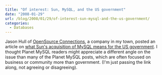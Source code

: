 ```yaml
---
title: "Of interest: Sun, MySQL, and the US government"
date: "2008-01-29"
url: /blog/2008/01/29/of-interest-sun-mysql-and-the-us-government/
categories:
  - Databases
---
```

Jason Hull of [OpenSource Connections](http://www.opensourceconnections.com/), a company in my town, posted an article on [what Sun's acquisition of MySQL means for the US government](http://www.opensourceconnections.com/2008/01/29/what-does-suns-mysql-acquisition-mean-for-government-it-usage/). I thought Planet MySQL readers might appreciate a different angle on the issue than many of the Planet MySQL posts, which are often focused on business or community more than government. (I'm just passing the link along, not agreeing or disagreeing).


